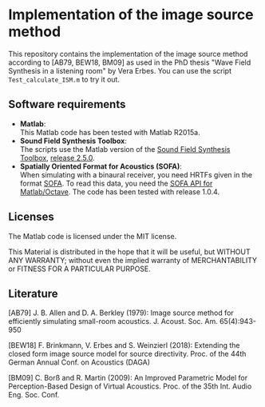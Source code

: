 # Implementation of the image source method
This repository contains the implementation of the image source method according to [AB79, BEW18, BM09] as used in the PhD thesis "Wave Field Synthesis in a listening room" by Vera Erbes. You can use the script ```Test_calculate_ISM.m``` to try it out.

## Software requirements
* **Matlab**:\
This Matlab code has been tested with Matlab R2015a.
* **Sound Field Synthesis Toolbox**:\
The scripts use the Matlab version of the <a rel="license" href="http://www.sfstoolbox.org">Sound Field Synthesis Toolbox</a>, <a rel="license" href="http://doi.org/10.5281/zenodo.2597212">release 2.5.0</a>.
* **Spatially Oriented Format for Acoustics (SOFA)**:\
When simulating with a binaural receiver, you need HRTFs given in the format <a rel="license" href="http://www.sofaconventions.org">SOFA</a>. To read this data, you need the <a rel="license" href="http://sourceforge.net/projects/sofacoustics/files/">SOFA API for Matlab/Octave</a>. The code has been tested with release 1.0.4.

## Licenses
The Matlab code is licensed under the MIT license.

This Material is distributed in the hope that it will be useful, but WITHOUT ANY WARRANTY; without even the implied warranty of MERCHANTABILITY or FITNESS FOR A PARTICULAR PURPOSE.

## Literature
[AB79] J. B. Allen and D. A. Berkley (1979): Image source method for efficiently simulating small-room acoustics. J. Acoust. Soc. Am. 65(4):943-950
         
[BEW18] F. Brinkmann, V. Erbes and S. Weinzierl (2018): Extending the closed form image source model for source directivity. Proc. of the 44th German Annual Conf. on Acoustics (DAGA)

[BM09] C. Borß and R. Martin (2009): An Improved Parametric Model for Perception-Based Design of Virtual Acoustics. Proc. of the 35th Int. Audio Eng. Soc. Conf.
